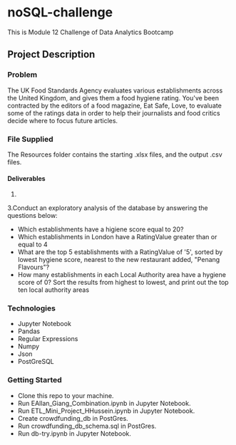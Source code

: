# noSQL-challenge
This is Module 12 Challenge of Data Analytics Bootcamp

## Project Description
### Problem
The UK Food Standards Agency evaluates various establishments across the United Kingdom, and gives them a food hygiene rating. You've been contracted by the editors of a food magazine, Eat Safe, Love, to evaluate some of the ratings data in order to help their journalists and food critics decide where to focus future articles.

### File Supplied
The Resources folder contains the starting .xlsx files, and the output .csv files. 

#### Deliverables
1. 
3.Conduct an exploratory analysis of the database by answering the questions below:
- Which establishments have a higiene score equal to 20?
- Which establishments in London have a RatingValue greater than or equal to 4
- What are the top 5 establishments with a RatingValue of '5', sorted by lowest hygiene score, nearest to the new restaurant added, "Penang Flavours"?
- How many establishments in each Local Authority area have a hygiene score of 0? Sort the results from highest to lowest, and print out the top ten local authority areas

### Technologies 

- Jupyter Notebook
- Pandas
- Regular Expressions
- Numpy
- Json
- PostGreSQL
  
### Getting Started
- Clone this repo to your machine. 
- Run EAllan_Giang_Combination.ipynb in Jupyter Notebook.
- Run ETL_Mini_Project_HHussein.ipynb in Jupyter Notebook.
- Create crowdfunding_db in PostGres.
- Run crowdfunding_db_schema.sql in PostGres.
- Run db-try.ipynb in Jupyter Notebook. 
